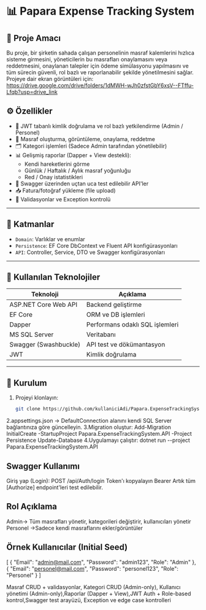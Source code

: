 # 📊 Papara Expense Tracking System

## 🎯 Proje Amacı

Bu proje, bir şirketin sahada çalışan personelinin masraf kalemlerini hızlıca sisteme girmesini, yöneticilerin bu masrafları onaylamasını veya reddetmesini, onaylanan talepler için ödeme simülasyonu yapılmasını ve tüm sürecin güvenli, rol bazlı ve raporlanabilir şekilde yönetilmesini sağlar.
Projeye dair ekran görüntüleri için:
https://drive.google.com/drive/folders/1dMWH-wJh0zfstGbY6xsV--FTffu-Lfqb?usp=drive_link

## ⚙️ Özellikler

- 🔐 JWT tabanlı kimlik doğrulama ve rol bazlı yetkilendirme (Admin / Personel)
- 🧾 Masraf oluşturma, görüntüleme, onaylama, reddetme
- 🗂 Kategori işlemleri (Sadece Admin tarafından yönetilebilir)
- 📊 Gelişmiş raporlar (Dapper + View destekli):
  - Kendi hareketlerini görme
  - Günlük / Haftalık / Aylık masraf yoğunluğu
  - Red / Onay istatistikleri
- 🧪 Swagger üzerinden uçtan uca test edilebilir API'ler
- 📥 Fatura/fotoğraf yükleme (file upload)
- 📌 Validasyonlar ve Exception kontrolü

---

## 🧱 Katmanlar

- `Domain`: Varlıklar ve enumlar
- `Persistence`: EF Core DbContext ve Fluent API konfigürasyonları
- `API`: Controller, Service, DTO ve Swagger konfigürasyonları

---

## 🧪 Kullanılan Teknolojiler

| Teknoloji           | Açıklama                          |
|---------------------|-----------------------------------|
| ASP.NET Core Web API| Backend geliştirme                |
| EF Core             | ORM ve DB işlemleri               |
| Dapper              | Performans odaklı SQL işlemleri   |
| MS SQL Server       | Veritabanı                        |
| Swagger (Swashbuckle)| API test ve dökümantasyon       |
| JWT                 | Kimlik doğrulama                  |

---

## 🚀 Kurulum

1. Projeyi klonlayın:
   ```bash
   git clone https://github.com/kullaniciAdi/Papara.ExpenseTrackingSystem.git
2.appsettings.json → DefaultConnection alanını kendi SQL Server bağlantınıza göre güncelleyin.
3.Migration oluştur:
Add-Migration InitialCreate -StartupProject Papara.ExpenseTrackingSystem.API -Project Persistence
Update-Database
4.Uygulamayı çalıştır:
dotnet run --project Papara.ExpenseTrackingSystem.API

## Swagger Kullanımı 
Giriş yap (Login):
POST /api/Auth/login
Token'ı kopyalayın
Bearer <token>
Artık tüm [Authorize] endpoint'leri test edilebilir.
## Rol	Açıklama
Admin->	Tüm masrafları yönetir, kategorileri değiştirir, kullanıcıları yönetir
Personel	->Sadece kendi masraflarını ekler/görüntüler

## Örnek Kullanıcılar (Initial Seed)
[
  {
    "Email": "admin@mail.com",
    "Password": "admin123",
    "Role": "Admin"
  },
  {
    "Email": "personel@mail.com",
    "Password": "personel123",
    "Role": "Personel"
  }
]

Masraf CRUD + validasyonlar, Kategori CRUD (Admin-only), Kullanıcı yönetimi (Admin-only),Raporlar (Dapper + View),JWT Auth + Role-based kontrol,Swagger test arayüzü, Exception ve edge case kontrolleri
